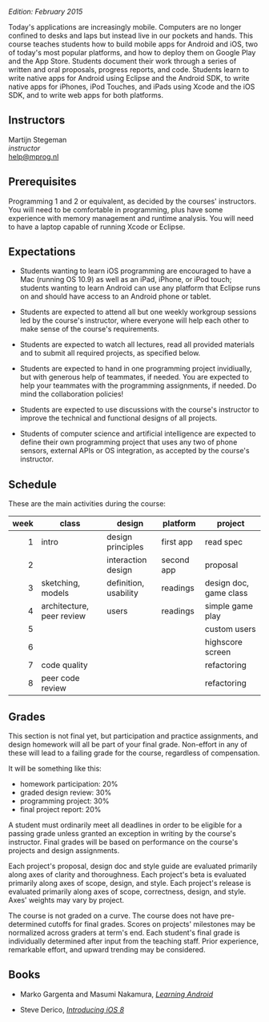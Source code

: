 *Edition: February 2015*

Today's applications are increasingly mobile. Computers are no longer confined
to desks and laps but instead live in our pockets and hands. This course
teaches students how to build mobile apps for Android and iOS, two of today's
most popular platforms, and how to deploy them on Google Play and the App
Store. Students document their work through a series of written and oral
proposals, progress reports, and code. Students learn to write native apps for Android using Eclipse and the Android SDK, to write native apps for iPhones, iPod Touches, and iPads using Xcode and the iOS SDK, and to write web apps for both platforms.

## Instructors

Martijn Stegeman  
*instructor*  
<help@mprog.nl>

## Prerequisites

Programming 1 and 2 or equivalent, as decided by the courses' instructors. You
will need to be comfortable in programming, plus have some experience with
memory management and runtime analysis. You will need to have a laptop capable
of running Xcode or Eclipse.

## Expectations

* Students wanting to learn iOS programming are encouraged to have a Mac
  (running OS 10.9) as well as an iPad, iPhone, or iPod touch; students
  wanting to learn Android can use any platform that Eclipse runs on and should
  have access to an Android phone or tablet.

* Students are expected to attend all but one weekly workgroup sessions led by
  the course's instructor, where everyone will help each other to make sense of
  the course's requirements.

* Students are expected to watch all lectures, read all provided materials and
  to submit all required projects, as specified below.
  
* Students are expected to hand in one programming project invidiually, but
  with generous help of teammates, if needed. You are expected to help your
  teammates with the programming assignments, if needed. Do mind the
  collaboration policies!

* Students are expected to use discussions with the course's instructor to
  improve the technical and functional designs of all projects.

* Students of computer science and artificial intelligence are expected to
  define their own programming project that uses any two of phone sensors,
  external APIs or OS integration, as accepted by the course's instructor.

## Schedule

These are the main activities during the course:

| week | class                     | design                | platform   | project                |  
| ---: | ------------------------- | --------------------- | ---------- | ---------------------- |  
|    1 | intro                     | design principles     | first app  | read spec              |  
|    2 |                           | interaction design    | second app | proposal               |  
|    3 | sketching, models         | definition, usability | readings   | design doc, game class |  
|    4 | architecture, peer review | users                 | readings   | simple game play       |  
|    5 |                           |                       |            | custom users           |  
|    6 |                           |                       |            | highscore screen       |  
|    7 | code quality              |                       |            | refactoring            |  
|    8 | peer code review          |                       |            | refactoring            |  

## Grades

This section is not final yet, but participation and practice assignments, and design homework will all be part of your final grade. Non-effort in any of these will lead to a failing grade for the course, regardless of compensation.

It will be something like this:

- homework participation: 20%
- graded design review: 30%
- programming project: 30%
- final project report: 20%

A student must ordinarily meet all deadlines in order to be eligible for a
passing grade unless granted an exception in writing by the course's
instructor. Final grades will be based on performance on the course's
projects and design assignments.

Each project's proposal, design doc and style guide are evaluated primarily
along axes of clarity and thoroughness. Each project's beta is evaluated
primarily along axes of scope, design, and style. Each project's release is
evaluated primarily along axes of scope, correctness, design, and style. Axes'
weights may vary by project.

The course is not graded on a curve. The course does not have pre-determined
cutoffs for final grades. Scores on projects' milestones may be normalized
across graders at term's end. Each student's final grade is individually
determined after input from the teaching staff. Prior experience, remarkable
effort, and upward trending may be considered.

## Books

- Marko Gargenta and Masumi Nakamura, [*Learning Android*](http://shop.oreilly.com/product/0636920023456.do)

- Steve Derico, [*Introducing iOS 8*](http://shop.oreilly.com/product/0636920034247.do)
